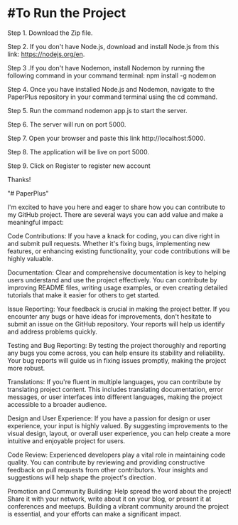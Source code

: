 #To Run the Project
=====================================

Step 1. Download the Zip file.

Step 2. If you don't have Node.js, download and install Node.js from this link: https://nodejs.org/en.

Step 3 .If you don't have Nodemon, install Nodemon by running the following command in your command terminal:
npm install -g nodemon

Step 4. Once you have installed Node.js and Nodemon, navigate to the PaperPlus repository in your command terminal using the cd command.

Step 5. Run the command nodemon app.js to start the server.

Step 6. The server will run on port 5000.

Step 7. Open your browser and paste this link http://localhost:5000.

Step 8. The application will be live on port 5000.

Step 9. Click on Register to register new account

Thanks!

"# PaperPlus" 

I'm excited to have you here and eager to share how you can contribute to my GitHub project. There are several ways you can add value and make a meaningful impact:

Code Contributions: If you have a knack for coding, you can dive right in and submit pull requests. Whether it's fixing bugs, implementing new features, or enhancing existing functionality, your code contributions will be highly valuable.

Documentation: Clear and comprehensive documentation is key to helping users understand and use the project effectively. You can contribute by improving README files, writing usage examples, or even creating detailed tutorials that make it easier for others to get started.

Issue Reporting: Your feedback is crucial in making the project better. If you encounter any bugs or have ideas for improvements, don't hesitate to submit an issue on the GitHub repository. Your reports will help us identify and address problems quickly.

Testing and Bug Reporting: By testing the project thoroughly and reporting any bugs you come across, you can help ensure its stability and reliability. Your bug reports will guide us in fixing issues promptly, making the project more robust.

Translations: If you're fluent in multiple languages, you can contribute by translating project content. This includes translating documentation, error messages, or user interfaces into different languages, making the project accessible to a broader audience.

Design and User Experience: If you have a passion for design or user experience, your input is highly valued. By suggesting improvements to the visual design, layout, or overall user experience, you can help create a more intuitive and enjoyable project for users.

Code Review: Experienced developers play a vital role in maintaining code quality. You can contribute by reviewing and providing constructive feedback on pull requests from other contributors. Your insights and suggestions will help shape the project's direction.

Promotion and Community Building: Help spread the word about the project! Share it with your network, write about it on your blog, or present it at conferences and meetups. Building a vibrant community around the project is essential, and your efforts can make a significant impact.
